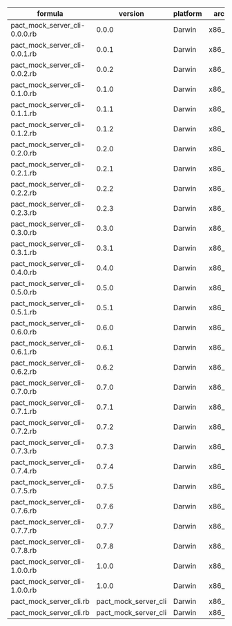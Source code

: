 | formula | version | platform | arch | result |
| ------- | ------- | -------- | ---- | ------ |
| pact_mock_server_cli-0.0.0.rb | 0.0.0 | Darwin | x86_64 | 🕵️ |\n
| pact_mock_server_cli-0.0.1.rb | 0.0.1 | Darwin | x86_64 | 🕵️ |\n
| pact_mock_server_cli-0.0.2.rb | 0.0.2 | Darwin | x86_64 | 🕵️ |\n
| pact_mock_server_cli-0.1.0.rb | 0.1.0 | Darwin | x86_64 | 🕵️ |\n
| pact_mock_server_cli-0.1.1.rb | 0.1.1 | Darwin | x86_64 | 🕵️ |\n
| pact_mock_server_cli-0.1.2.rb | 0.1.2 | Darwin | x86_64 | 🕵️ |\n
| pact_mock_server_cli-0.2.0.rb | 0.2.0 | Darwin | x86_64 | 🕵️ |\n
| pact_mock_server_cli-0.2.1.rb | 0.2.1 | Darwin | x86_64 | 🕵️ |\n
| pact_mock_server_cli-0.2.2.rb | 0.2.2 | Darwin | x86_64 | 🕵️ |\n
| pact_mock_server_cli-0.2.3.rb | 0.2.3 | Darwin | x86_64 | 🕵️ |\n
| pact_mock_server_cli-0.3.0.rb | 0.3.0 | Darwin | x86_64 | 🕵️ |\n
| pact_mock_server_cli-0.3.1.rb | 0.3.1 | Darwin | x86_64 | 🕵️ |\n
| pact_mock_server_cli-0.4.0.rb | 0.4.0 | Darwin | x86_64 | 🕵️ |\n
| pact_mock_server_cli-0.5.0.rb | 0.5.0 | Darwin | x86_64 | 🕵️ |\n
| pact_mock_server_cli-0.5.1.rb | 0.5.1 | Darwin | x86_64 | 🕵️ |\n
| pact_mock_server_cli-0.6.0.rb | 0.6.0 | Darwin | x86_64 | 🕵️ |\n
| pact_mock_server_cli-0.6.1.rb | 0.6.1 | Darwin | x86_64 | 🕵️ |\n
| pact_mock_server_cli-0.6.2.rb | 0.6.2 | Darwin | x86_64 | 🕵️ |\n
| pact_mock_server_cli-0.7.0.rb | 0.7.0 | Darwin | x86_64 | 🕵️ |\n
| pact_mock_server_cli-0.7.1.rb | 0.7.1 | Darwin | x86_64 | 🕵️ |\n
| pact_mock_server_cli-0.7.2.rb | 0.7.2 | Darwin | x86_64 | 🕵️ |\n
| pact_mock_server_cli-0.7.3.rb | 0.7.3 | Darwin | x86_64 | 🕵️ |\n
| pact_mock_server_cli-0.7.4.rb | 0.7.4 | Darwin | x86_64 | 🕵️ |\n
| pact_mock_server_cli-0.7.5.rb | 0.7.5 | Darwin | x86_64 | 🕵️ |\n
| pact_mock_server_cli-0.7.6.rb | 0.7.6 | Darwin | x86_64 | 🕵️ |\n
| pact_mock_server_cli-0.7.7.rb | 0.7.7 | Darwin | x86_64 | 🕵️ |\n
| pact_mock_server_cli-0.7.8.rb | 0.7.8 | Darwin | x86_64 | 🕵️ |\n
| pact_mock_server_cli-1.0.0.rb | 1.0.0 | Darwin | x86_64 | ✅ |\n
| pact_mock_server_cli-1.0.0.rb | 1.0.0 | Darwin | x86_64 | ❌ |\n
| pact_mock_server_cli.rb | pact_mock_server_cli | Darwin | x86_64 | ✅ |\n
| pact_mock_server_cli.rb | pact_mock_server_cli | Darwin | x86_64 | ❌ |\n
